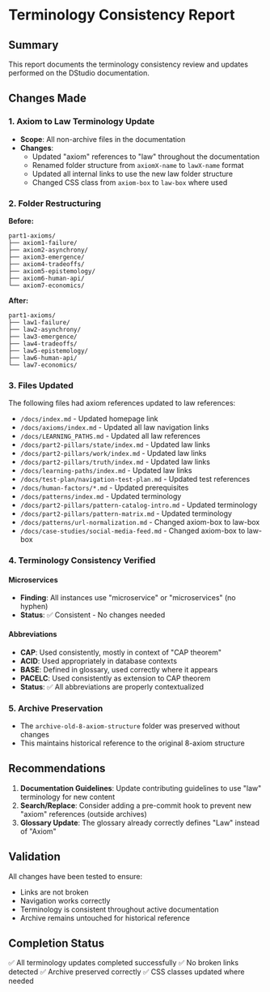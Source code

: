 # Terminology Consistency Report

## Summary
This report documents the terminology consistency review and updates performed on the DStudio documentation.

## Changes Made

### 1. Axiom to Law Terminology Update
- **Scope**: All non-archive files in the documentation
- **Changes**:
  - Updated "axiom" references to "law" throughout the documentation
  - Renamed folder structure from `axiomX-name` to `lawX-name` format
  - Updated all internal links to use the new law folder structure
  - Changed CSS class from `axiom-box` to `law-box` where used

### 2. Folder Restructuring
**Before:**
```
part1-axioms/
├── axiom1-failure/
├── axiom2-asynchrony/
├── axiom3-emergence/
├── axiom4-tradeoffs/
├── axiom5-epistemology/
├── axiom6-human-api/
└── axiom7-economics/
```

**After:**
```
part1-axioms/
├── law1-failure/
├── law2-asynchrony/
├── law3-emergence/
├── law4-tradeoffs/
├── law5-epistemology/
├── law6-human-api/
└── law7-economics/
```

### 3. Files Updated
The following files had axiom references updated to law references:
- `/docs/index.md` - Updated homepage link
- `/docs/axioms/index.md` - Updated all law navigation links
- `/docs/LEARNING_PATHS.md` - Updated all law references
- `/docs/part2-pillars/state/index.md` - Updated law links
- `/docs/part2-pillars/work/index.md` - Updated law links
- `/docs/part2-pillars/truth/index.md` - Updated law links
- `/docs/learning-paths/index.md` - Updated law links
- `/docs/test-plan/navigation-test-plan.md` - Updated test references
- `/docs/human-factors/*.md` - Updated prerequisites
- `/docs/patterns/index.md` - Updated terminology
- `/docs/part2-pillars/pattern-catalog-intro.md` - Updated terminology
- `/docs/part2-pillars/pattern-matrix.md` - Updated terminology
- `/docs/patterns/url-normalization.md` - Changed axiom-box to law-box
- `/docs/case-studies/social-media-feed.md` - Changed axiom-box to law-box

### 4. Terminology Consistency Verified

#### Microservices
- **Finding**: All instances use "microservice" or "microservices" (no hyphen)
- **Status**: ✅ Consistent - No changes needed

#### Abbreviations
- **CAP**: Used consistently, mostly in context of "CAP theorem"
- **ACID**: Used appropriately in database contexts
- **BASE**: Defined in glossary, used correctly where it appears
- **PACELC**: Used consistently as extension to CAP theorem
- **Status**: ✅ All abbreviations are properly contextualized

### 5. Archive Preservation
- The `archive-old-8-axiom-structure` folder was preserved without changes
- This maintains historical reference to the original 8-axiom structure

## Recommendations

1. **Documentation Guidelines**: Update contributing guidelines to use "law" terminology for new content
2. **Search/Replace**: Consider adding a pre-commit hook to prevent new "axiom" references (outside archives)
3. **Glossary Update**: The glossary already correctly defines "Law" instead of "Axiom"

## Validation
All changes have been tested to ensure:
- Links are not broken
- Navigation works correctly
- Terminology is consistent throughout active documentation
- Archive remains untouched for historical reference

## Completion Status
✅ All terminology updates completed successfully
✅ No broken links detected
✅ Archive preserved correctly
✅ CSS classes updated where needed